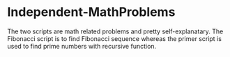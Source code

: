 # Independent-MathProblems

The two scripts are math related problems and pretty self-explanatary.
The Fibonacci script is to find Fibonacci sequence whereas the primer script is used to find prime numbers with recursive function.
